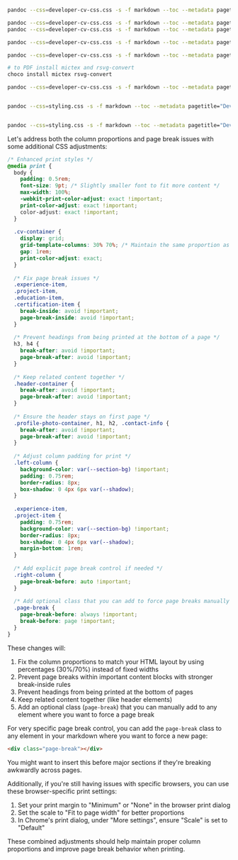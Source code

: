 ```sh

pandoc --css=developer-cv-css.css -s -f markdown --toc --metadata pagetitle="Dev CV" --to=html5 developer-cv.md  -o index.html

pandoc --css=developer-cv-css.css -s -f markdown --toc --metadata pagetitle="Dev CV" --to=html5 architect-cv.md  -o architect-cv.html
pandoc --css=developer-cv-css.css -s -f markdown --toc --metadata pagetitle="Dev CV" --to=docx architect-cv.md  -o architect-cv.docx

pandoc --css=developer-cv-css.css -s -f markdown --toc --metadata pagetitle="Dev CV" --to=pdf --pdf-engine=xelatex architect-cv.md  -o architect-cv.pdf 

pandoc --css=developer-cv-css.css -s -f markdown --toc --metadata pagetitle="Dev CV" --to=docx developer-cv.md  -o index.docx

# to PDF install mictex and rsvg-convert
choco install mictex rsvg-convert

pandoc --css=developer-cv-css.css -s -f markdown --toc --metadata pagetitle="Dev CV" --to=pdf --pdf-engine=xelatex developer-cv.md  -o index.pdf


pandoc --css=styling.css -s -f markdown --toc --metadata pagetitle="Dev CV" --to=html5 README.md  -o index.html


pandoc --css=styling.css -s -f markdown --toc --metadata pagetitle="Dev CV" --to=pdf --pdf-engine=xelatex README.md  -o index.pdf

```

Let's address both the column proportions and page break issues with some additional CSS adjustments:

```css
/* Enhanced print styles */
@media print {
  body {
    padding: 0.5rem;
    font-size: 9pt; /* Slightly smaller font to fit more content */
    max-width: 100%;
    -webkit-print-color-adjust: exact !important;
    print-color-adjust: exact !important;
    color-adjust: exact !important;
  }
  
  .cv-container {
    display: grid;
    grid-template-columns: 30% 70%; /* Maintain the same proportion as in HTML */
    gap: 1rem;
    print-color-adjust: exact;
  }
  
  /* Fix page break issues */
  .experience-item,
  .project-item,
  .education-item,
  .certification-item {
    break-inside: avoid !important;
    page-break-inside: avoid !important;
  }
  
  /* Prevent headings from being printed at the bottom of a page */
  h3, h4 {
    break-after: avoid !important;
    page-break-after: avoid !important;
  }
  
  /* Keep related content together */
  .header-container {
    break-after: avoid !important;
    page-break-after: avoid !important;
  }
  
  /* Ensure the header stays on first page */
  .profile-photo-container, h1, h2, .contact-info {
    break-after: avoid !important;
    page-break-after: avoid !important;
  }
  
  /* Adjust column padding for print */
  .left-column {
    background-color: var(--section-bg) !important;
    padding: 0.75rem;
    border-radius: 8px;
    box-shadow: 0 4px 6px var(--shadow);
  }
  
  .experience-item,
  .project-item {
    padding: 0.75rem;
    background-color: var(--section-bg) !important;
    border-radius: 8px; 
    box-shadow: 0 4px 6px var(--shadow);
    margin-bottom: 1rem;
  }
  
  /* Add explicit page break control if needed */
  .right-column {
    page-break-before: auto !important;
  }
  
  /* Add optional class that you can add to force page breaks manually if needed */
  .page-break {
    page-break-before: always !important;
    break-before: page !important;
  }
}
```

These changes will:

1. Fix the column proportions to match your HTML layout by using percentages (30%/70%) instead of fixed widths
2. Prevent page breaks within important content blocks with stronger break-inside rules
3. Prevent headings from being printed at the bottom of pages
4. Keep related content together (like header elements)
5. Add an optional class (`page-break`) that you can manually add to any element where you want to force a page break

For very specific page break control, you can add the `page-break` class to any element in your markdown where you want to force a new page:

```markdown
<div class="page-break"></div>
```

You might want to insert this before major sections if they're breaking awkwardly across pages.

Additionally, if you're still having issues with specific browsers, you can use these browser-specific print settings:

1. Set your print margin to "Minimum" or "None" in the browser print dialog
2. Set the scale to "Fit to page width" for better proportions
3. In Chrome's print dialog, under "More settings", ensure "Scale" is set to "Default"

These combined adjustments should help maintain proper column proportions and improve page break behavior when printing.
